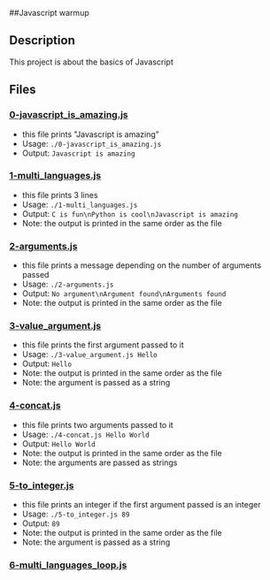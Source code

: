 ##Javascript warmup
## Description
This project is about the basics of Javascript
## Files
### <a href="https://github.com/djshampz904/alx-higher_level_programming/blob/master/0x12-javascript-warm_up/0-javascript_is_amazing.js">0-javascript_is_amazing.js</a>
- this file prints "Javascript is amazing"
- Usage: `./0-javascript_is_amazing.js`
- Output: `Javascript is amazing`
### <a href="">1-multi_languages.js</a>
- this file prints 3 lines
- Usage: `./1-multi_languages.js`
- Output: `C is fun\nPython is cool\nJavascript is amazing`
- Note: the output is printed in the same order as the file
### <a href="">2-arguments.js</a>
- this file prints a message depending on the number of arguments passed
- Usage: `./2-arguments.js`
- Output: `No argument\nArgument found\nArguments found`
- Note: the output is printed in the same order as the file
### <a href="">3-value_argument.js</a>
- this file prints the first argument passed to it
- Usage: `./3-value_argument.js Hello`
- Output: `Hello`
- Note: the output is printed in the same order as the file
- Note: the argument is passed as a string
### <a href="">4-concat.js</a>
- this file prints two arguments passed to it
- Usage: `./4-concat.js Hello World`
- Output: `Hello World`
- Note: the output is printed in the same order as the file
- Note: the arguments are passed as strings
### <a href="">5-to_integer.js</a>
- this file prints an integer if the first argument passed is an integer
- Usage: `./5-to_integer.js 89`
- Output: `89`
- Note: the output is printed in the same order as the file
- Note: the argument is passed as a string
### <a href="">6-multi_languages_loop.js</a>

